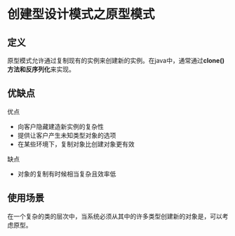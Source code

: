 # 创建型设计模式之原型模式

## 定义

原型模式允许通过复制现有的实例来创建新的实例。在java中，通常通过**clone()方法和反序列化**来实现。

## 优缺点

优点

- 向客户隐藏建造新实例的复杂性
- 提供让客户产生未知类型对象的选项
- 在某些环境下，复制对象比创建对象更有效

缺点 

- 对象的复制有时候相当复杂且效率低

## 使用场景

在一个复杂的类的层次中，当系统必须从其中的许多类型创建新的对象是，可以考虑原型。



